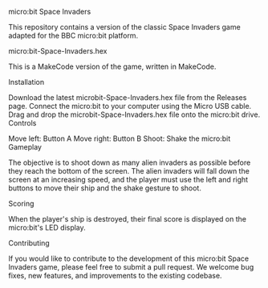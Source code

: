 micro:bit Space Invaders

This repository contains a version of the classic Space Invaders game adapted for the BBC micro:bit platform.

micro:bit-Space-Invaders.hex

This is a MakeCode version of the game, written in MakeCode.

Installation

Download the latest microbit-Space-Invaders.hex file from the Releases page.
Connect the micro:bit to your computer using the Micro USB cable.
Drag and drop the microbit-Space-Invaders.hex file onto the micro:bit drive.
Controls

Move left: Button A
Move right: Button B
Shoot: Shake the micro:bit
Gameplay

The objective is to shoot down as many alien invaders as possible before they reach the bottom of the screen. The alien invaders will fall down the screen at an increasing speed, and the player must use the left and right buttons to move their ship and the shake gesture to shoot.

Scoring

When the player's ship is destroyed, their final score is displayed on the micro:bit's LED display.

Contributing

If you would like to contribute to the development of this micro:bit Space Invaders game, please feel free to submit a pull request. We welcome bug fixes, new features, and improvements to the existing codebase.
